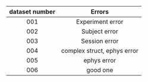 | dataset number |      Errors   |
|:----------:|:-------------:|
| 001 |  Experiment error |
| 002 |   Subject error   | 
| 003 | Session error |
| 004 | complex struct, ephys error |
| 005 | ephys error |
| 006 | good one |
